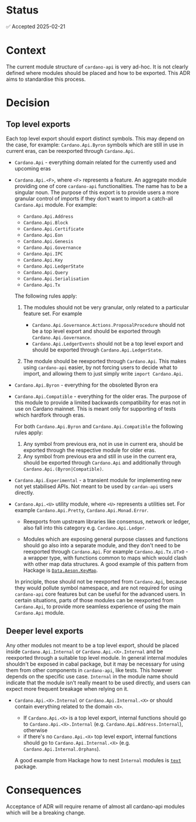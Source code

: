 # Status

✅ Accepted 2025-02-21

# Context

The current module structure of `cardano-api` is very ad-hoc.
It is not clearly defined where modules should be placed and how to be exported.
This ADR aims to standardise this process.

# Decision

## Top level exports

Each top level export should export distinct symbols.
This may depend on the case, for example: `Cardano.Api.Byron` symbols which are still in use in current eras, can be reexported through `Cardano.Api`.

* `Cardano.Api` - everything domain related for the currently used and upcoming eras

* `Cardano.Api.<F>`, where `<F>` represents a feature.
  An aggregate module providing one of core `cardano-api` functionalities.
  The name has to be a singular noun.
  The purpose of this export is to provide users a more granular control of imports if they don't want to import a catch-all `Cardano.Api` module.
  For example:

    * `Cardano.Api.Address`
    * `Cardano.Api.Block`
    * `Cardano.Api.Certificate`
    * `Cardano.Api.Eon`
    * `Cardano.Api.Genesis`
    * `Cardano.Api.Governance`
    * `Cardano.Api.IPC`
    * `Cardano.Api.Key`
    * `Cardano.Api.LedgerState`
    * `Cardano.Api.Query`
    * `Cardano.Api.Serialisation`
    * `Cardano.Api.Tx`

  The following rules apply:

  1. The modules should not be very granular, only related to a particular feature set.
     For example

     * `Cardano.Api.Governance.Actions.ProposalProcedure` should not be a top level export and should be exported through `Cardano.Api.Governance`.
     * `Cardano.Api.LedgerEvents` should not be a top level export and should be exported through `Cardano.Api.LedgerState`.

  1. The module should be reexported through `Cardano.Api`.
    This makes using `cardano-api` easier, by not forcing users to decide what to import, and allowing them to just simply write `import Cardano.Api`.

* `Cardano.Api.Byron` - everything for the obsoleted Byron era

* `Cardano.Api.Compatible` - everything for the older eras.
  The purpose of this module to provide a limited backwards compatibility for eras not in use on Cardano mainnet.
  This is meant only for supporting of tests which hardfork through eras.

  For both `Cardano.Api.Byron` and `Cardano.Api.Compatible` the following rules apply:

  1. Any symbol from previous era, not in use in current era, should be exported through the respective module for older eras.
  2. Any symbol from previous era and still in use in the current era, should be exported through `Cardano.Api` and additionally through `Cardano.Api.(Byron|Compatible)`.

* `Cardano.Api.Experimental` - a transient module for implementing new not yet stabilised APIs.
  Not meant to be used by `cardan-api` users directly.

* `Cardano.Api.<U>` utility module, where `<U>` represents a utilities set.
  For example `Cardano.Api.Pretty`, `Cardano.Api.Monad.Error`.

  * Reexports from upstream libraries like consensus, network or ledger, also fall into this category e.g. `Cardano.Api.Ledger`.

  * Modules which are exposing general purpose classes and functions should go also into a separate module, and they don't need to be reexported through `Cardano.Api`.
    For example `Cardano.Api.Tx.UTxO` - a wrapper type, with functions common to maps which would clash with other map data structures.
    A good example of this pattern from Hackage is [`Data.Aeson.KeyMap`](https://hackage.haskell.org/package/aeson-2.2.3.0/docs/Data-Aeson-KeyMap.html).

  In principle, those should not be reexported from `Cardano.Api`, because they would pollute symbol namespace, and are not required for using `cardano-api` core features but can be useful for the advanced users.
    In certain situations, parts of those modules can be reexported from `Cardano.Api`, to provide more seamless experience of using the main `Cardano.Api` module.

## Deeper level exports

Any other modules not meant to be a top level export, should be placed inside `Cardano.Api.Internal` or `Cardano.Api.<X>.Internal` and be reexported through a suitable top level module.
In general internal modules shouldn't be exposed in cabal package, but it may be necessary for using them from other components in `cardano-api`, like tests.
This however depends on the specific use case.
`Internal` in the module name should indicate that the module isn't really meant to be used directly, and users can expect more frequent breakage when relying on it.

* `Cardano.Api.<X>.Internal` or `Cardano.Api.Internal.<X>` or should contain everything related to the domain `<X>`.
  * If `Cardano.Api.<X>` is a top level export, internal functions should go to `Cardano.Api.<X>.Internal` (e.g. `Cardano.Api.Address.Internal`), otherwise
  * if there's no `Cardano.Api.<X>` top level export, internal functions should go to `Cardano.Api.Internal.<X>` (e.g. `Cardano.Api.Internal.Orphans`).

  A good example from Hackage how to nest `Internal` modules is [`text`](https://github.com/haskell/text/blob/master/src/Data/Text/Internal/Builder/RealFloat/Functions.hs) package.

# Consequences

Acceptance of ADR will require rename of almost all cardano-api modules which will be a breaking change.

